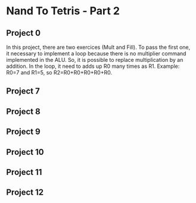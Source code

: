 # Nand To Tetris - Part 2

## Project 0
In this project, there are two exercices (Mult and Fill).
To pass the first one, it necessary to implement a loop because there is no multiplier command implemented in the ALU. So, it is possible to replace multiplication by an addition. In the loop, it need to adds up R0 many times as R1. Example: R0=7 and R1=5, so R2=R0+R0+R0+R0+R0.
## Project 7
## Project 8
## Project 9
## Project 10
## Project 11
## Project 12